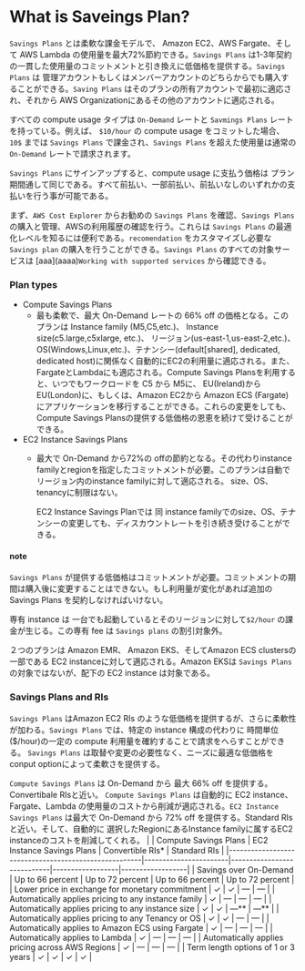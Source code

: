 # What is Saveings Plan?

`Savings Plans` とは柔軟な課金モデルで、 Amazon EC2、AWS Fargate、そして AWS Lambda の使用量を最大72%節約できる。`Savings Plans` は1-3年契約の一貫した使用量のコミットメントと引き換えに低価格を提供する。`Savings Plans` は 管理アカウントもしくはメンバーアカウントのどちらからでも購入することができる。`Saving Plans` はそのプランの所有アカウントで最初に適応され、それから AWS Organizationにあるその他のアカウントに適応される。

すべての compute usage タイプは `On-Demand` レートと `Savmings Plans` レートを持っている。例えば、 `$10/hour` の compute usage をコミットした場合、`10$` までは `Savings Plans` で課金され、`Savings Plans` を超えた使用量は通常の `On-Demand` レートで請求されます。

`Savings Plans` にサインアップすると、compute usage に支払う価格は プラン期間通して同じである。すべて前払い、一部前払い、前払いなしのいずれかの支払いを行う事が可能である。

まず、`AWS Cost Explorer` からお勧めの `Savings Plans` を確認、`Savings Plans` の購入と管理、AWSの利用履歴の確認を行う。これらは `Savings Plans` の最適化レベルを知るには便利である。`recomendation` をカスタマイズし必要な `Savings plan` の購入を行うことができる。`Savings Plans` のすべての対象サービスは  \[aaa\]\(aaaa\)`Working with supported services` から確認できる。

### Plan types

* Compute Savings Plans 
  * 最も柔軟で、最大 On-Demand レートの 66% off の価格となる。このプランは Instance family \(M5,C5,etc.\)、 Instance size\(c5.large,c5xlarge, etc.\)、 リージョン\(us-east-1,us-east-2,etc.\)、OS\(Windows,Linux,etc.\)、テナンシー\(default\[shared\], dedicated, dedicated host\)に関係なく自動的にEC2の利用量に適応される。また、FargateとLambdaにも適応される。Compute Savings Plansを利用すると、いつでもワークロードを C5 から M5に、 EU\(Ireland\)からEU\(London\)に、もしくは、Amazon EC2から Amazon ECS \(Fargate\)にアプリケーションを移行することができる。これらの変更をしても、Compute Savings Plansの提供する低価格の恩恵を続けて受けることができる。
* EC2 Instance Savings Plans
  * 最大で On-Demand から72%の offの節約となる。その代わりinstance familyとregionを指定したコミットメントが必要。このプランは自動でリージョン内のinstance familyに対して適応される。 size、OS、tenancyに制限はない。

    EC2 Instance Savings Planでは 同 instance familyでのsize、OS、テナンシーの変更しても、ディスカウントレートを引き続き受けることができる。

#### note

`Savings Plans` が提供する低価格はコミットメントが必要。コミットメントの期間は購入後に変更することはできない。もし利用量が変化があれば追加の Savings Plans を契約しなければいけない。

専有 instance は 一台でも起動しているとそのリージョンに対して`$2/hour` の課金が生じる。この専有 fee は `Savings plans` の割引対象外。

２つのプランは Amazon EMR、 Amazon EKS、そしてAmazon ECS clustersの一部である EC2 instanceに対して適応される。Amazon EKSは `Savings Plans` の対象ではないが、配下の EC2 instance は対象である。

### Savings Plans and RIs

`Savings Plans` はAmazon EC2 RIs のような低価格を提供するが、さらに柔軟性が加わる。`Savings Plans` では、特定の instance 構成の代わりに 時間単位 \($/hour\)の一定の compute 利用量を確約することで請求をへらすことができる。 `Savings Plans` は取替や変更の必要性なく、ニーズに最適な低価格を conput optionによって柔軟さを提供する。

`Compute Savings Plans` は On-Demand から 最大 66% off を提供する。Convertibale RIsと近い。 `Compute Savings Plans` は自動的に EC2 instance、Fargate、Lambda の使用量のコストから削減が適応される。`EC2 Instance Savings Plans` は最大で On-Demand から 72% off を提供する。Standard RIsと近い。そして、自動的に 選択したRegionにあるInstance familyに属するEC2 instanceのコストを削減してくれる。
|                                                      | Compute Savings Plans | EC2 Instance Savings Plans | Convertible RIs* | Standard RIs     |
|------------------------------------------------------|-----------------------|----------------------------|------------------|------------------|
| Savings over On-Demand                               | Up to 66 percent      | Up to 72 percent           | Up to 66 percent | Up to 72 percent |
| Lower price in exchange for monetary commitment      | ✓                     | ✓                          | —                | —                |
| Automatically applies pricing to any instance family | ✓                     | —                          | —                | —                |
| Automatically applies pricing to any instance size   | ✓                     | ✓                          | —**              | —**              |
| Automatically applies pricing to any Tenancy or OS   | ✓                     | ✓                          | —                | —                |
| Automatically applies to Amazon ECS using Fargate    | ✓                     | —                          | —                | —                |
| Automatically applies to Lambda                      | ✓                     | —                          | —                | —                |
| Automatically applies pricing across AWS Regions     | ✓                     | —                          | —                | —                |
| Term length options of 1 or 3 years                  | ✓                     | ✓                          | ✓                | ✓                |
